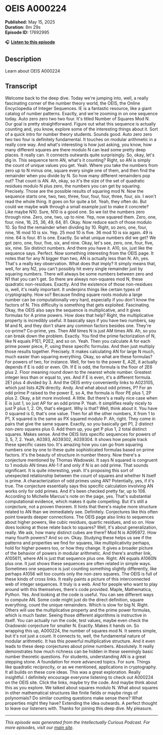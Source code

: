 # OEIS A000224

**Published:** May 15, 2025  
**Duration:** 8m 29s  
**Episode ID:** 17692995

🎧 **[Listen to this episode](https://intellectuallycurious.buzzsprout.com/2529712/episodes/17692995-oeis-a000224)**

## Description

Learn about OEIS A000224

## Transcript

Welcome back to the deep dive. Today we're jumping into, well, a really fascinating corner of the number theory world, the OEIS, the Online Encyclopedia of Integer Sequences. IE is a fantastic resource, like a giant catalog of number patterns. Exactly, and we're zooming in on one sequence today. Auto zero zero two two four. It's titled Number of Squares Mod N. Our goal is pretty straightforward. Figure out what this sequence is actually counting and, you know, explore some of the interesting things about it. Sort of a quick intro for number theory students. Sounds good. Auto zero zero two two four is definitely fundamental. It touches on modular arithmetic in a really core way. And what's interesting is how just asking, you know, how many different squares are there modulo N can lead some pretty deep places. It really can. It connects outwards quite surprisingly. So, okay, let's dig in. This sequence term AN, what's it counting? Right, so AN is simply the count of unique values you get. Yeah. Where you take the numbers from zero up to N minus one, square every single one of them, and then find the remainder when you divide by N. So how many different remainders pop out? That count is AN. Ah, okay, so it's the size of the set of quadratic residues modulo N plus zero, the numbers you can get by squaring. Precisely. Those are the possible results of squaring mod N. Now the sequence starts one, two, two, three, four, four, four, three, four, six. I won't read the whole thing. It goes on for quite a bit. Yeah, they often do. But could we maybe walk through a small example just to make it concrete? Like maybe N10. Sure, N10 is a good one. So we list the numbers zero through nine. Zero, one, two, up to nine. Yep, now squared them. Zero, one, four, nine, 16, 25, 36, 49, 64, 81. Okay. Now reduce each of those modulo 10. So find the remainder when dividing by 10. Right, so zero, one, four, nine, 16 mod 10 is six. Yep. 25 mod 10 is five. 36 mod 10 is six again. 49 is nine. 64 is four. 81 is one. Exactly. So what unique numbers did we get? We got zero, one, four, five, six, and nine. Okay, let's see, zero, one, four, five, six, nine. Six distinct numbers. And there you have it. A10, six, just like the sequence says. Perfect. Now something interesting from the OEIS page. It notes that for any N bigger than two, AN is actually less than N. Ah, yes. That's a really key observation. What does that imply? It simply means that, well, for any N2, you can't possibly hit every single remainder just by squaring numbers. There will always be some numbers between zero and N1 that you can't get. So there are always non-squares mod N, these quadratic non-residues. Exactly. And the existence of those non-residues is, well, it's really important. It underpins things like certain types of cryptography. How so? Because finding square roots modulo a large number can be computationally very hard, especially if you don't know the factors of N. This difficulty is something that gets exploited. Fascinating. Okay, the OEIS also says the sequence is multiplicative, and it gives formulas for A prime powers. How does that help? Right, the multiplicative property is incredibly useful. It basically says if you have two numbers, say M and N, and they don't share any common factors besides one. They're co-prime? Co-prime, yes. Then AM times N is just AM times AN. Ah, so you can break down the problem. Exactly. You find the prime factorization of N, like N equals P1E1, P2E2, and so on. Yeah. Then you calculate A for each prime power piece, P, using these specific formulas. And then just multiply those results together. Precisely. It makes calculating AN for large N much, much easier than squaring everything. Okay, so what are these formulas? For powers of two, for instance. Well, for two to the power E, A2E, it actually depends if E is odd or even. Oh. If E is odd, the formula is the floor of 2E6 plus 2. Floor meaning round down to the nearest whole number. Greatest integer less than or equal to, yes. And if E is even, it's a different formula. 2E1 plus 4 divided by 3. And the OEIS entry conveniently links to A023105, which just lists A2N directly. Andy. And what about odd primes, P? For an odd prime P raised to the power E, so A, the formula is floor PE plus 1, 2P plus 2. Okay, a bit more involved. A little. But there's a really nice case when E is just 1, so just AP for an odd prime P. Yeah. It simplifies really nicely to just P plus 1, 2. Oh, that's elegant. Why is that? Well, think about it. You have 0 squared is 0, that's one value. Then for all the other numbers, X from 1 to P1, X squared is the same as PX squared modulo P. Ah, right. They come in pairs that give the same square. Exactly, so you basically get P1, 2 distinct non-zero squares plus 0. Add them up, you get P plus 1, 2 total distinct squares. Makes sense. And the OEIS lists specific sequences for powers of 3, 5, 7, 2. Yeah, A0393, A039302, A039304. It shows how people track these specific cases too. It's amazing how you can go from squaring numbers one by one to these quite sophisticated formulas based on prime factors. It's the beauty of structure in number theory. Now there's a conjecture mentioned by Thomas Wadowski. It says N squared is congruent to 1 modulo AN times AN-1 if and only if N is an odd prime. That sounds significant. It is quite interesting, yeah. It's proposing this sort of unexpected relationship between the count of squares and whether N itself is prime. A characterization of odd primes using AN? Potentially, yes, if it's true. The conjecture essentially says this specific calculation involving AN works only for odd primes. And it's been checked pretty far, up to 108. According to Michelle Marcus's note on the page, yes. That's substantial computational evidence, which makes it quite compelling. But it's still a conjecture, not a proven theorem. It hints that there's maybe more structure related to AN than we immediately see. Definitely. Conjectures like this often point towards deeper connections. The OEIS page also links to sequences about higher powers, like cubic residues, quartic residues, and so on. How does looking at those relate back to squares? Well, it's about generalization, really. We ask, how many distinct cubes are there? Mod N is A095972. How many fourth powers? And so on. Okay. Studying these helps us see if the patterns and properties we find for squares, like multiplicativity perhaps, hold for higher powers too, or how they change. It gives a broader picture of the behavior of powers in modular arithmetic. And there's another link, A105611, where AN is just that sequence plus one. Right. AN equals A1060N plus one. It just shows these sequences are often related in simple ways. Sometimes one sequence is just counting something slightly differently, like perhaps A1056 will too counts only the non-zero squares. The OEIS is full of these kinds of cross links. It really paints a picture of this interconnected web of integer sequences. It truly is a web. And for people who want to play around with this themselves, there's code provided. Maple, Mathematica, Python. Yes. And looking at the code is useful. You can see different ways to compute AN. Some code might just do the direct definition, square everything, count the unique remainders. Which is slow for big N. Right. Others will use the multiplicative property and the prime power formulas, which is much faster. Seeing those different algorithms is instructive in itself. You can actually run the code, test values, maybe even check the Oradowski conjecture for smaller N. Exactly. Makes it hands on. So wrapping this up, A000224, the number of squares mod N. It seems simple, but it's not just a count. It connects to, well, the fundamental nature of modular arithmetic. It has this powerful multiplicative structure. And it even leads to these deep conjectures about prime numbers. Absolutely. It really demonstrates how much richness can be hidden in these seemingly basic number theoretic questions. For students, understanding AN is a great stepping stone. A foundation for more advanced topics. For sure. Things like quadratic reciprocity, or as we mentioned, applications in cryptography. It all builds on these core ideas. This was a great exploration. Really insightful. I definitely encourage everyone listening to check out A000224 on the OEIS site. Click the links, maybe try the code. And maybe think about this as you explore. We talked about squares modulo N. What about squares in other mathematical structures like finite fields or maybe rings of polynomials? Do similar counting questions make sense there? What properties might they have? Extending the idea outwards. A perfect thought to leave our listeners with. Thanks for joining this deep dive. My pleasure.

---
*This episode was generated from the Intellectually Curious Podcast. For more episodes, visit our [main site](https://intellectuallycurious.buzzsprout.com).*
